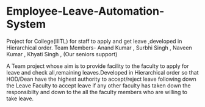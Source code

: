 # Employee-Leave-Automation-System
Project for College(IIITL) for staff to apply and get leave ,developed in Hierarchical order. 
Team Members- Anand Kumar , Surbhi Singh , Naveen Kumar , Khyati Singh , (Our seniors support)

A Team project whose aim is to provide facility to the faculty to apply for leave and check all,remaining leaves.Developed in Hierarchical order so that HOD/Dean have the highest authority to accept/reject leave following down the Leave Faculty to accept leave if any other faculty has taken down the responsibilty and down to the all the faculty members who are willing to take leave.
